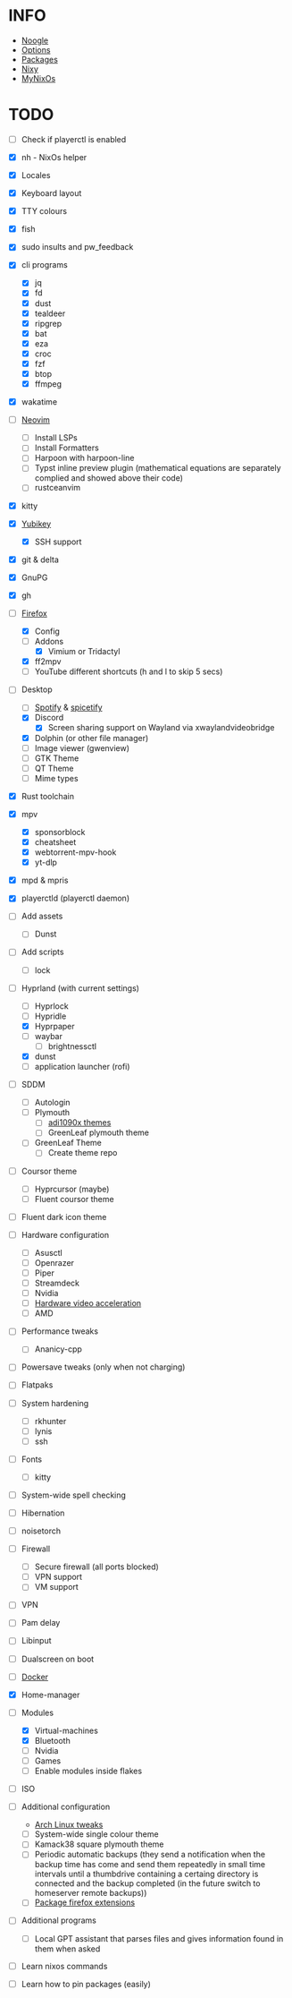 # INFO

- [Noogle](https://noogle.dev/)
- [Options](https://search.nixos.org/options?channel=24.05&size=50&sort=relevance&type=packages&query=fetch)
- [Packages](https://search.nixos.org/packages?channel=24.05&size=50&sort=relevance&type=packages&query=fetch)
- [Nixy](https://github.com/anotherhadi/nixy/blob/main/hosts/laptop/configuration.nix)
- [MyNixOs](https://mynixos.com/)

# TODO

- [ ] Check if playerctl is enabled

- [x] nh - NixOs helper
- [x] Locales
- [x] Keyboard layout
- [x] TTY colours
- [x] fish
- [x] sudo insults and pw_feedback
- [x] cli programs
    - [x] jq
    - [x] fd
    - [x] dust
    - [x] tealdeer
    - [x] ripgrep
    - [x] bat
    - [x] eza
    - [x] croc
    - [x] fzf
    - [x] btop
    - [x] ffmpeg
- [x] wakatime
- [ ] [Neovim](https://nixos.wiki/wiki/Neovim)
    - [ ] Install LSPs
    - [ ] Install Formatters
    - [ ] Harpoon with harpoon-line
    - [ ] Typst inline preview plugin (mathematical equations are separately complied and showed above their code)
    - [ ] rustceanvim
- [x] kitty
- [x] [Yubikey](https://nixos.wiki/wiki/Yubikey)
    - [x] SSH support
- [x] git & delta
- [x] GnuPG
- [x] gh
- [ ] [Firefox](https://nixos.wiki/wiki/Firefox)
    - [x] Config
    - [ ] Addons
        - [x] Vimium or Tridactyl
    - [x] ff2mpv
    - [ ] YouTube different shortcuts (h and l to skip 5 secs)
- [ ] Desktop
    - [ ] [Spotify](https://nixos.wiki/wiki/Spotify) & [spicetify](https://github.com/the-argus/spicetify-nix)
    - [x] Discord
        - [x] Screen sharing support on Wayland via xwaylandvideobridge
    - [x] Dolphin (or other file manager)
    - [ ] Image viewer (gwenview)
    - [ ] GTK Theme
    - [ ] QT Theme
    - [ ] Mime types
- [x] Rust toolchain
- [x] mpv
    - [x] sponsorblock
    - [x] cheatsheet
    - [x] webtorrent-mpv-hook
    - [x] yt-dlp
- [x] mpd & mpris
- [x] playerctld (playerctl daemon)
- [ ] Add assets
    - [ ] Dunst
- [ ] Add scripts
    - [ ] lock
- [ ] Hyprland (with current settings)
    - [ ] Hyprlock
    - [ ] Hypridle
    - [x] Hyprpaper
    - [ ] waybar
        - [ ] brightnessctl
    - [x] dunst
    - [ ] application launcher (rofi)
- [ ] SDDM
    - [ ] Autologin
    - [ ] Plymouth
        - [ ] [adi1090x themes](https://github.com/adi1090x/plymouth-themes/pull/46/files)
        - [ ] GreenLeaf plymouth theme
    - [ ] GreenLeaf Theme
        - [ ] Create theme repo
- [ ] Coursor theme
    - [ ] Hyprcursor (maybe)
    - [ ] Fluent coursor theme
- [ ] Fluent dark icon theme
- [ ] Hardware configuration
    - [ ] Asusctl
    - [ ] Openrazer
    - [ ] Piper
    - [ ] Streamdeck
    - [ ] Nvidia
    - [ ] [Hardware video acceleration](https://nixos.wiki/wiki/Accelerated_Video_Playback)
    - [ ] AMD
- [ ] Performance tweaks
    - [ ] Ananicy-cpp
- [ ] Powersave tweaks (only when not charging)
- [ ] Flatpaks
- [ ] System hardening
    - [ ] rkhunter
    - [ ] lynis
    - [ ] ssh
- [ ] Fonts
    - [ ] kitty
- [ ] System-wide spell checking
- [ ] Hibernation
- [ ] noisetorch
- [ ] Firewall
    - [ ] Secure firewall (all ports blocked)
    - [ ] VPN support
    - [ ] VM support
- [ ] VPN
- [ ] Pam delay
- [ ] Libinput
- [ ] Dualscreen on boot
- [ ] [Docker](https://nixos.wiki/wiki/Docker)
- [x] Home-manager
- [ ] Modules
    - [x] Virtual-machines
    - [x] Bluetooth
    - [ ] Nvidia
    - [ ] Games
    - [ ] Enable modules inside flakes
- [ ] ISO
- [ ] Additional configuration
    - [Arch Linux tweaks](https://gist.github.com/lbrame/1678c00213c2bd069c0a59f8733e0ee6)
    - [ ] System-wide single colour theme
    - [ ] Kamack38 square plymouth theme
    - [ ] Periodic automatic backups (they send a notification when the backup time has come and send them repeatedly in small time intervals until a thumbdrive containing a certaing directory is connected and the backup completed (in the future switch to homeserver remote backups))
    - [ ] [Package firefox extensions](https://sr.ht/~rycee/mozilla-addons-to-nix/)
- [ ] Additional programs
    - [ ] Local GPT assistant that parses files and gives information found in them when asked
- [ ] Learn nixos commands
- [ ] Learn how to pin packages (easily)
